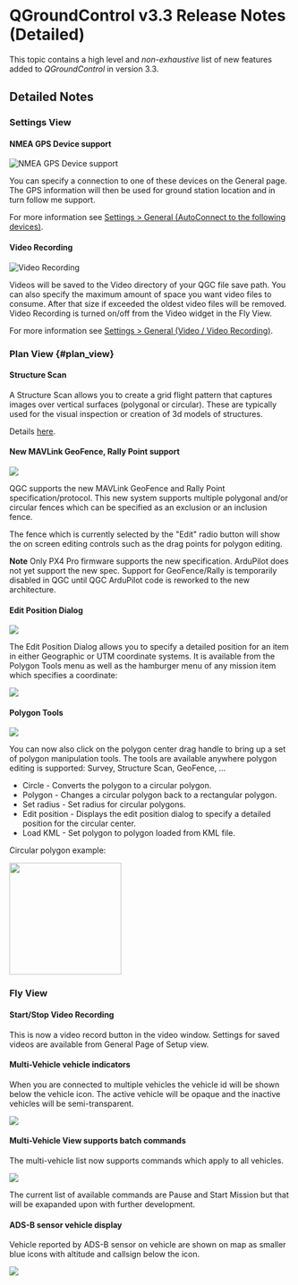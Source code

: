 # QGroundControl v3.3 Release Notes (Detailed)

This topic contains a high level and *non-exhaustive* list of new features added to *QGroundControl* in version 3.3.
  
## Detailed Notes

### Settings View

#### NMEA GPS Device support

![NMEA GPS Device support](../../assets/settings/general/NMEADevice.jpg)

You can specify a connection to one of these devices on the General page.
The GPS information will then be used for ground station location and in turn follow me support.

For more information see [Settings > General (AutoConnect to the following devices)](../SettingsView/General.md#auto_connect).

#### Video Recording

![Video Recording](../../assets/settings/VideoRecording.jpg)

Videos will be saved to the Video directory of your QGC file save path. 
You can also specify the maximum amount of space you want video files to consume. 
After that size if exceeded the oldest video files will be removed. 
Video Recording is turned on/off from the Video widget in the Fly View.

For more information see [Settings > General (Video / Video Recording)](../SettingsView/General.md#video).

### Plan View {#plan_view}

#### Structure Scan

A Structure Scan allows you to create a grid flight pattern that captures images over vertical surfaces (polygonal or circular).
These are typically used for the visual inspection or creation of 3d models of structures.

Details [here](../PlanView/pattern_structure_scan_v2.md).

#### New MAVLink GeoFence, Rally Point support

   ![](../../assets/plan/GeoFenceRally.jpg)
   
QGC supports the new MAVLink GeoFence and Rally Point specification/protocol. This new system supports multiple polygonal and/or circular fences which can be specified as an exclusion or an inclusion fence.

The fence which is currently selected by the "Edit" radio button will show the on screen editing controls such as the drag points for polygon editing.

**Note** Only PX4 Pro firmware supports the new specification. ArduPilot does not yet support the new spec. Support for GeoFence/Rally is temporarily disabled in QGC until QGC ArduPilot code is reworked to the new architecture.

#### Edit Position Dialog

   ![](../../assets/plan/EditPositionDialog.jpg)

The Edit Position Dialog allows you to specify a detailed position for an item in either Geographic or UTM coordinate systems. It is available from the Polygon Tools menu as well as the hamburger menu of any mission item which specifies a coordinate:

   ![](../../assets/plan/MissionItemEditorHamburger.jpg)

#### Polygon Tools

   ![](../../assets/plan/PolygonTools.jpg)
   
You can now also click on the polygon center drag handle to bring up a set of polygon manipulation tools. The tools are available anywhere polygon editing is supported: Survey, Structure Scan, GeoFence, ...

* Circle - Converts the polygon to a circular polygon.
* Polygon - Changes a circular polygon back to a rectangular polygon.
* Set radius - Set radius for circular polygons.
* Edit position - Displays the edit position dialog to specify a detailed position for the circular center.
* Load KML - Set polygon to polygon loaded from KML file.

Circular polygon example:

<img src="../../assets/plan/CircularPolygon.jpg" height="200" />

### Fly View

#### Start/Stop Video Recording

This is now a video record button in the video window. Settings for saved videos are available from General Page of Setup view.

#### Multi-Vehicle vehicle indicators

When you are connected to multiple vehicles the vehicle id will be shown below the vehicle icon. The active vehicle will be opaque and the inactive vehicles will be semi-transparent.

   ![](../../assets/fly/MultiVehicleIndicators.jpg)

#### Multi-Vehicle View supports batch commands

The multi-vehicle list now supports commands which apply to all vehicles.

   ![](../../assets/fly/MultiVehicleList.jpg)
   
The current list of available commands are Pause and Start Mission but that will be exapanded upon with further development.


#### ADS-B sensor vehicle display

Vehicle reported by ADS-B sensor on vehicle are shown on map as smaller blue icons with altitude and callsign below the icon.

   ![](../../assets/fly/ADSBVehicle.jpg)

